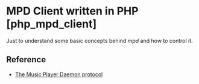 # MPD Client written in PHP [php_mpd_client]

Just to understand some basic concepts behind *mpd* and how to control
it.

## Reference

* [The Music Player Daemon protocol](http://www.musicpd.org/doc/protocol/)
